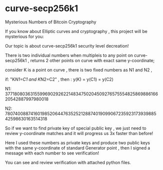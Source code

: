 # curve-secp256k1
Mysterious Numbers of Bitcoin Cryptography

If you know about Elliptic curves and cryptography , this project will be mysterious for you:


Our topic is about curve-secp256k1 security level decreation!


There is two individual numbers when multipleis to any point on curve-secp256k1 , returns 2 other points on curve with exact same y-coordinate;

consider K is a point on curve , there is two fixed numbers as N1 and N2 ,

if: "K*N1=C1 and K*N2=C2" , then : y(K) = y(C1) = y(C2)

N1:  37718080363155996902926221483475020450927657555482586988616620542887997980018

N2:  78074008874160198520644763525212887401909906723592317393988542598630163514318


So if we want to find private key of special public key , we just need to review y-coordinate matches and it will progress us 3x faster than before! 


Here I used these numbers as private keys and produce two public keys with the same y-coordinate of standard Generator point , then I signed a message with each number to see verification!


You can see and review verification with attached python files.
